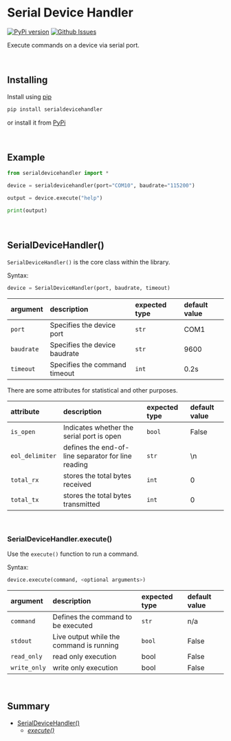 # Serial Device Handler
[![PyPi version][shields-pypi_version]][url-pypi_version]
[![Github Issues][shields-issues]][url-issues]

Execute commands on a device via serial port.


<br>


## Installing
Install using <a href="https://pip.pypa.io/en/stable/">pip</a>

```bash
pip install serialdevicehandler
```

or install it from <a href="https://pypi.org/project/serialdevicehandler/#files">PyPi</a>


<br>


## Example
```python
from serialdevicehandler import *

device = serialdevicehandler(port="COM10", baudrate="115200")

output = device.execute("help")

print(output)
```


<br>


## SerialDeviceHandler()
`SerialDeviceHandler()` is the core class within the library.

Syntax:

```python
device = SerialDeviceHandler(port, baudrate, timeout)
```

| argument | description | expected type | default value |
| :------- | :---------- | :------------ | :------------ |
| `port`      | Specifies the device port | `str` | COM1 |
| `baudrate`  | Specifies the device baudrate | `str` | 9600 |
| `timeout`   | Specifies the command timeout | `int` | 0.2s |

There are some attributes for statistical and other purposes.

| attribute | description | expected type | default value |
| :-------- | :---------- | :------------ | :------------ |
| `is_open`       | Indicates whether the serial port is open | `bool` | False |
| `eol_delimiter` | defines the end-of-line separator for line reading | `str` | \n |
| `total_rx`      | stores the total bytes received | `int` | 0 |
| `total_tx`      | stores the total bytes transmitted | `int` | 0 |


<br>


### SerialDeviceHandler.execute()
Use the `execute()` function to run a command.

Syntax:

```python
device.execute(command, <optional arguments>)
```

| argument | description | expected type | default value |
| :------- | :---------- | :------------ | :------------ |
| `command` | Defines the command to be executed | `str` | n/a |
| `stdout`  | Live output while the command is running | `bool` | False |
| `read_only` | read only execution | bool | False
| `write_only` | write only execution | bool | False


<br>


## Summary

- <a href="https://github.com/Salliii/conlay#serialdevicehandler">SerialDeviceHandler()</a>
  - <a href="https://github.com/Salliii/conlay#serialdevicehandlerexecute">_execute()_</a>




<!-- shields -->
[shields-pypi_version]: https://img.shields.io/pypi/v/serialdevicehandler?label=PyPi%20Version&style=for-the-badge
[shields-issues]: https://img.shields.io/github/issues/Salliii/serialdevicehandler?style=for-the-badge

<!-- url -->
[url-pypi_version]: https://pypi.org/project/serialdevicehandler/
[url-issues]: https://github.com/Salliii/serialdevicehandler/issues
